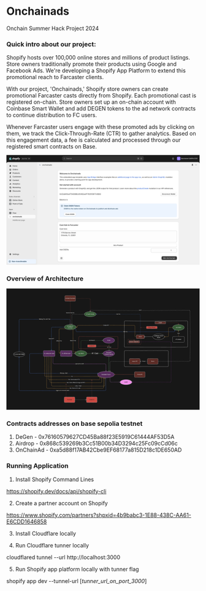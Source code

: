 # Onchainads

Onchain Summer Hack Project 2024

### Quick intro about our project:

Shopify hosts over 100,000 online stores and millions of product listings. Store owners traditionally promote their products using Google and Facebook Ads. We're developing a Shopify App Platform to extend this promotional reach to Farcaster clients.

With our project, 'Onchainads,' Shopify store owners can create promotional Farcaster casts directly from Shopify. Each promotional cast is registered on-chain. Store owners set up an on-chain account with Coinbase Smart Wallet and add DEGEN tokens to the ad network contracts to continue distribution to FC users.

Whenever Farcaster users engage with these promoted ads by clicking on them, we track the Click-Through-Rate (CTR) to gather analytics. Based on this engagement data, a fee is calculated and processed through our registered smart contracts on Base.

![table](./shopify_dashboard.png)

### Overview of Architecture

![table](./diagram_architecture.png)

### Contracts addresses on base sepolia testnet

1. DeGen - 0x76160579627CD45Ba88f23E5919C61444AF53D5A
2. Airdrop - 0x868c539269b3Cc51B00b34D3294c25Fc09cCd06c
3. OnChainAd - 0xa5d88f17AB42Cbe9EF68177a815D218c1DE650AD

### Running Application

1. Install Shopify Command Lines

https://shopify.dev/docs/api/shopify-cli

2. Create a partner account on Shopify

https://www.shopify.com/partners?shpxid=4b9babc3-1E88-438C-AA61-E6CDD1646858

3. Install Cloudflare locally

4. Run Cloudflare tunner locally

cloudflared tunnel --url http://localhost:3000

5. Run Shopify app platform locally with tunner flag

shopify app dev --tunnel-url [_tunner_url_on_port_3000_]
